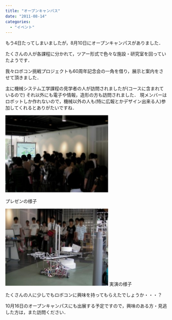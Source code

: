 ```yaml
---
title: "オープンキャンパス"
date: "2011-08-14"
categories: 
  - "イベント"
---
```


もう4日たってしまいましたが，8月10日にオープンキャンパスがありました．

たくさんの人が各課程に分かれて，ツアー形式で色々な施設・研究室を回っていたようです．

我々ロボコン挑戦プロジェクトも60周年記念会の一角を借り，展示と案内をさせて頂きました．

主に機械システム工学課程の見学者の人が訪問されましたが(コースに含まれているので) それ以外にも電子や情報，造形の方も訪問されました． 現メンバーはロボットしか作れないので，機械以外の人も(特に広報とかデザイン出来る人)参加してくれるとありがたいですね．

[![SANY0238_2.JPG](images/SANY0238_2-thumbnail2.JPG)](http://kitrobocon.up.seesaa.net/image/SANY0238_2.JPG)

プレゼンの様子

[![SANY0250_2.JPG](images/SANY0250_2-thumbnail2.JPG)](http://kitrobocon.up.seesaa.net/image/SANY0250_2.JPG) 実演の様子

たくさんの人に少しでもロボコンに興味を持ってもらえたでしょうか・・・？

10月16日のオープンキャンパスにも出展する予定ですので，興味のある方・見逃した方は，また訪問ください．
